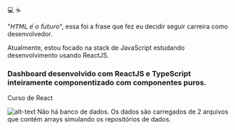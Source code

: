 :computer: :coffee:

"𝘏𝘛𝘔𝘓 𝘦́ 𝘰 𝘧𝘶𝘵𝘶𝘳𝘰", essa foi a frase que fez eu decidir seguir carreira como desenvolvedor.

Atualmente, estou focado na stack de JavaScript estudando desenvolvimento usando ReactJS.


### **Dashboard desenvolvido com ReactJS e TypeScript inteiramente componentizado com componentes puros.**
Curso de React

![alt-text](https://camo.githubusercontent.com/4426c83df47d093e3f6ba8abb1220b1a329d8ce0756bf4835bc24be3ed43eeac/68747470733a2f2f692e6962622e636f2f53307043664d642f64617368626f6172642e676966)
Não há banco de dados. Os dados são carregados de 2 arquivos que contém arrays simulando os repositórios de dados.

<!--
**alexferreira1796/alexferreira1796** is a ✨ _special_ ✨ repository because its `README.md` (this file) appears on your GitHub profile.

Here are some ideas to get you started:

- 🔭 I’m currently working on ...
- 🌱 I’m currently learning ...
- 👯 I’m looking to collaborate on ...
- 🤔 I’m looking for help with ...
- 💬 Ask me about ...
- 📫 How to reach me: ...
- 😄 Pronouns: ...
- ⚡ Fun fact: ...
-->
